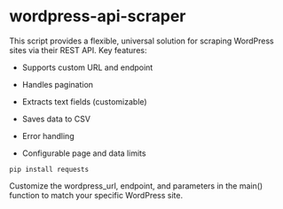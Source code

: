 # wordpress-api-scraper

This script provides a flexible, universal solution for scraping WordPress sites via their REST API. Key features:


  - Supports custom URL and endpoint
  
  - Handles pagination
  
  - Extracts text fields (customizable)
  
  - Saves data to CSV
  
  - Error handling
  
  - Configurable page and data limits


```pip install requests```

Customize the wordpress_url, endpoint, and parameters in the main() function to match your specific WordPress site.
